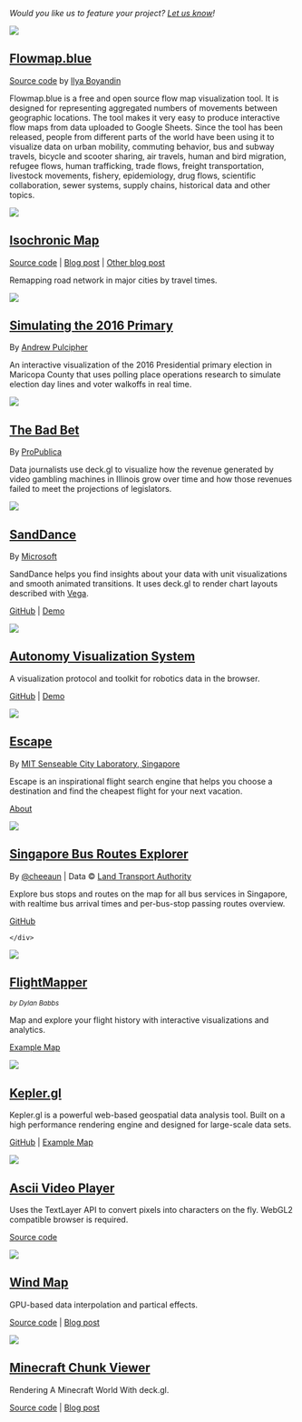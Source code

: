 *Would you like us to feature your project? [Let us know](https://github.com/visgl/deck.gl/issues)!*

<div>

  <div class="thumb">
    <div data-title="Flowmap.blue" >
      <a href="https://flowmap.blue/">
        <img src="images/showcase-flowmap.jpg" />
      </a>
    </div>
  </div>

  <div class="thumb-desc">
    <div>
      <a href="http://pessimistress.github.io/isochronic-map/" target="_blank" rel="noopener noreferrer"><h2>Flowmap.blue</h2></a>
      <p class="credit"><a href="https://github.com/ilyabo/flowmap.blue">Source code</a> by <a href="https://ilya.boyandin.me/">Ilya Boyandin</a></p>
      <p>Flowmap.blue is a free and open source flow map visualization tool. It is designed for representing aggregated numbers of movements between geographic locations. The tool makes it very easy to produce interactive flow maps from data uploaded to Google Sheets. Since the tool has been released, people from different parts of the world have been using it to visualize data on urban mobility, commuting behavior, bus and subway travels, bicycle and scooter sharing, air travels, human and bird migration, refugee flows, human trafficking, trade flows, freight transportation, livestock movements, fishery, epidemiology, drug flows, scientific collaboration, sewer systems, supply chains, historical data and other topics.</p>
    </div>
  </div>

  <div class="thumb">
    <div data-title="Isochronic Map" >
      <a href="http://pessimistress.github.io/isochronic-map/">
        <img src="images/showcase-isochrone.jpg" />
      </a>
    </div>
  </div>
  <div class="thumb-desc">
    <div>
      <a href="http://pessimistress.github.io/isochronic-map/" target="_blank" rel="noopener noreferrer"><h2>Isochronic Map</h2></a>
      <p class="credit"><a href="https://github.com/Pessimistress/isochronic-map-gpu">Source code</a> | <a href="https://medium.com/vis-gl/vis-hackathon-2019-56096209dce2">Blog post</a> | <a href="http://www.xiaoji-chen.com/2019/isochronic-map-webgl">Other blog post</a></p>
      <p>Remapping road network in major cities by travel times.</p>
    </div>
  </div>

  <div class="thumb">
    <div data-title="Simulating the 2016 Primary" >
      <a href="http://mcvs.thesunstirade.com/">
        <img src="images/showcase-election-maricopa.jpg" />
      </a>
    </div>
  </div>
  <div class="thumb-desc">
    <div>
      <a href="http://mcvs.thesunstirade.com/" target="_blank" rel="noopener noreferrer"><h2>Simulating the 2016 Primary</h2></a>
      <p class="credit">By <a href="https://twitter.com/andrewpulcipher">Andrew Pulcipher</a></p>
      <p>An interactive visualization of the 2016 Presidential primary election in Maricopa County that uses polling place operations research to simulate election day lines and voter walkoffs in real time.</p>
    </div>
  </div>

  <div class="thumb">
    <div data-title="The Bad Bet" >
      <a href="https://features.propublica.org/the-bad-bet/how-illinois-bet-on-video-gambling-and-lost/" target="_blank" rel="noopener noreferrer">
        <img src="images/showcase-propublica.jpg" />
      </a>
    </div>
  </div>
  <div class="thumb-desc">
    <div>
      <a href="https://features.propublica.org/the-bad-bet/how-illinois-bet-on-video-gambling-and-lost/" target="_blank" rel="noopener noreferrer"><h2>The Bad Bet</h2></a>
      <p class="credit">By <a href="https://www.propublica.org/Illinois">ProPublica</a></p>
      <p>Data journalists use deck.gl to visualize how the revenue generated by video gambling machines in Illinois grow over time and how those revenues failed to meet the projections of legislators.</p>
    </div>
  </div>

  <div class="thumb">
    <div data-title="SandDance" >
      <a href="https://microsoft.github.io/SandDance/" target="_blank" rel="noopener noreferrer">
        <img src="images/showcase-sanddance.jpg" />
      </a>
    </div>
  </div>
  <div class="thumb-desc">
    <div>
      <a href="https://microsoft.github.io/SandDance/" target="_blank" rel="noopener noreferrer"><h2>SandDance</h2></a>
      <p class="credit">By <a href="https://www.microsoft.com/en-us/research/group/vida/">Microsoft</a></p>
      <p>SandDance helps you find insights about your data with unit visualizations and smooth animated transitions. It uses deck.gl to render chart layouts described with <a href="https://vega.github.io/">Vega</a>.</p>
      <p class="credit"><a href="https://github.com/Microsoft/SandDance">GitHub</a> | <a href="https://microsoft.github.io/SandDance/app/">Demo</a></p>
    </div>
  </div>

  <div class="thumb">
    <div class="bg-black" data-title="Autonomous Visualization System" >
      <a href="https://avs.auto" target="_blank" rel="noopener noreferrer">
        <img src="images/showcase-avs.jpg" />
      </a>
    </div>
  </div>
  <div class="thumb-desc">
    <div>
      <a href="https://avs.auto" target="_blank" rel="noopener noreferrer"><h2>Autonomy Visualization System</h2></a>
      <p>A visualization protocol and toolkit for robotics data in the browser.</p>
      <p class="credit"><a href="https://github.com/uber/streetscape.gl">GitHub</a> | <a href="https://avs.auto/demo">Demo</a></p>
    </div>
  </div>

  <div class="thumb">
    <div data-title="Escape" >
      <a href="https://greatescape.co" target="_blank" rel="noopener noreferrer">
        <img src="images/showcase-escape.jpg" />
      </a>
    </div>
  </div>
  <div class="thumb-desc">
    <div>
      <a href="https://greatescape.co" target="_blank" rel="noopener noreferrer"><h2>Escape</h2></a>
      <p class="credit">By <a href="http://senseable.mit.edu/">MIT Senseable City Laboratory, Singapore</a></p>
      <p>Escape is an inspirational flight search engine that helps you choose a destination and find the cheapest flight for your next vacation.</p>
      <p class="credit"><a href="https://greatescape.co/about">About</a></p>
    </div>
  </div>

  <div class="thumb">
    <div class="bg-black" data-title="BusRouter SG" >
      <a href="https://busrouter.sg/visualization/" target="_blank" rel="noopener noreferrer">
        <img src="images/showcase-singapore-bus-route.jpg" />
      </a>
    </div>
  </div>
  <div class="thumb-desc">
    <div>
      <a href="https://busrouter.sg/visualization/" target="_blank" rel="noopener noreferrer"><h2>Singapore Bus Routes Explorer</h2></a>
      <p class="credit">By <a href="http://twitter.com/cheeaun">@cheeaun</a> | Data © <a href="http://www.mytransport.sg/">Land Transport Authority</a></p>
      <p>Explore bus stops and routes on the map for all bus services in Singapore, with realtime bus arrival times and per-bus-stop passing routes overview.</p>
      <p class="credit"><a href="https://github.com/cheeaun/busrouter-sg">GitHub</a></p>

    </div>
  </div>

  <div class="thumb">
    <div class="bg-black" data-title="FlightMapper" >
      <a href="https://flightmapper.io/ "target="_blank" rel="noopener noreferrer">
        <img src="images/showcase-flightmapper.jpg" />
      </a>
    </div>
  </div>
  <div class="thumb-desc">
    <div>
      <a href="https://flightmapper.io/" target="_blank" rel="noopener noreferrer"><h2>FlightMapper</h2></a>
      <p><small><i>by Dylan Babbs</i></small></p>
      <p>Map and explore your flight history with interactive visualizations and analytics.</p>
      <p class="credit"><a href="https://flightmapper.io/maps/dbabbs" target="_blank" rel="noopener noreferrer">Example Map</a><p>
    </div>
  </div>

  <div class="thumb">
    <div class="bg-black" data-title="Kepler.gl" >
      <a href="https://kepler.gl/" target="_blank" rel="noopener noreferrer">
        <img src="images/showcase-kepler-gl.jpg" />
      </a>
    </div>
  </div>
  <div class="thumb-desc">
    <div>
      <a href="https://kepler.gl/" target="_blank" rel="noopener noreferrer"><h2>Kepler.gl</h2></a>
      <p>Kepler.gl is a powerful web-based geospatial data analysis tool. Built on a high performance rendering engine and designed for large-scale data sets.</p>
      <p class="credit"><a href="https://github.com/uber/kepler.gl" target="_blank" rel="noopener noreferrer">GitHub</a> | <a href="https://kepler.gl/demo/sfcontour" target="_blank" rel="noopener noreferrer">Example Map</a></p>
    </div>
  </div>

  <div class="thumb">
    <div data-title="Ascii Video Player">
      <a href="https://uber.github.io/deck.gl/showcases/ascii" target="_blank" rel="noopener noreferrer">
        <img src="images/showcase-ascii.jpg" />
      </a>
    </div>
  </div>
  <div class="thumb-desc">
    <div>
      <a href="https://uber.github.io/deck.gl/showcases/ascii" target="_blank" rel="noopener noreferrer"><h2>Ascii Video Player</h2></a>
      <p>Uses the TextLayer API to convert pixels into characters on the fly. WebGL2 compatible browser is required.</p>
      <p class="credit"><a href="https://github.com/visgl/deck.gl/tree/6.4-release/showcases/ascii" target="_blank" rel="noopener noreferrer">Source code</a></p>
    </div>
  </div>

  <div class="thumb">
    <div class="bg-black" data-title="Wind Map">
      <a href="https://uber.github.io/deck.gl/showcases/wind" target="_blank" rel="noopener noreferrer">
        <img src="images/showcase-wind.jpg" />
      </a>
    </div>
  </div>
  <div class="thumb-desc">
    <div>
      <a href="https://uber.github.io/deck.gl/showcases/wind" target="_blank" rel="noopener noreferrer"><h2>Wind Map</h2></a>
      <p>GPU-based data interpolation and partical effects.</p>
      <p class="credit"><a href="https://github.com/visgl/deck.gl/tree/6.4-release/showcases/wind" target="_blank" rel="noopener noreferrer">Source code</a> | <a href="https://medium.com/vis-gl/wind-map-a58575f87fe3" target="_blank" rel="noopener noreferrer">Blog post</a></p>
    </div>
  </div>

  <div class="thumb">
    <div class="bg-black" data-title="Minecraft Chunk Viewer">
      <a href="https://pessimistress.github.io/minecraft/" target="_blank" rel="noopener noreferrer">
        <img src="images/showcase-minecraft-viewer.jpg" />
      </a>
    </div>
  </div>
  <div class="thumb-desc">
    <div>
      <a href="https://pessimistress.github.io/minecraft/" target="_blank" rel="noopener noreferrer"><h2>Minecraft Chunk Viewer</h2></a>
      <p>Rendering A Minecraft World With deck.gl.</p>
      <p class="credit"><a href="https://github.com/Pessimistress/minecraft-chunk-viewer" target="_blank" rel="noopener noreferrer">Source code</a> | <a href="https://medium.com/vis-gl/rendering-a-minecraft-world-with-deck-gl-927b52c5c6db" target="_blank" rel="noopener noreferrer">Blog post</a></p>
    </div>
  </div>
</div>
